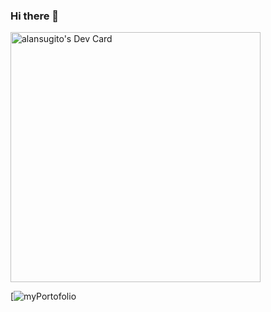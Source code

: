 ### Hi there 👋

<a href="https://app.daily.dev/sugito"><img src="https://api.daily.dev/devcards/a57c1c93b4124e23a7673fa2c102e53a.png?r=09w" width="400" alt="alansugito's Dev Card"/></a>

[![myPortofolio](https://google.com)
